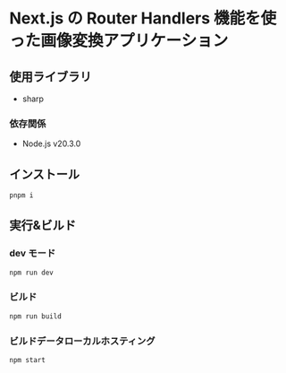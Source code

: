 # Next.js の Router Handlers 機能を使った画像変換アプリケーション

## 使用ライブラリ

- sharp

### 依存関係

- Node.js v20.3.0

## インストール

```bash
pnpm i
```

## 実行&ビルド

### dev モード

```bash
npm run dev
```

### ビルド

```bash
npm run build
```

### ビルドデータローカルホスティング

```bash
npm start
```

